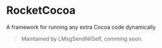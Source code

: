 # RocketCocoa
A framework for running any extra Cocoa code dynamically

> Maintained by LMsgSendNilSelf, comming soon.
